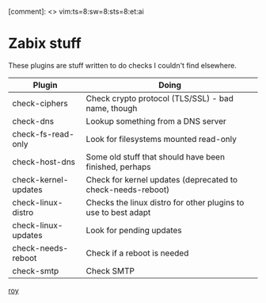 [comment]: <> vim:ts=8:sw=8:sts=8:et:ai

Zabix stuff
==============
These plugins are stuff written to do checks I couldn't find elsewhere.

| Plugin                | Doing                                                                 |
|-----------------------|-----------------------------------------------------------------------|
| check-ciphers         | Check crypto protocol (TLS/SSL) - bad name, though                    |
| check-dns             | Lookup something from a DNS server                                    |
| check-fs-read-only    | Look for filesystems mounted read-only                                |
| check-host-dns        | Some old stuff that should have been finished, perhaps                |
| check-kernel-updates  | Check for kernel updates (deprecated to check-needs-reboot)           |
| check-linux-distro    | Checks the linux distro for other plugins to use to best adapt        |
| check-linux-updates   | Look for pending updates                                              |
| check-needs-reboot    | Check if a reboot is needed                                           |
| check-smtp            | Check SMTP                                                            |

[roy](mailto:roy@karlsbakk.net)
